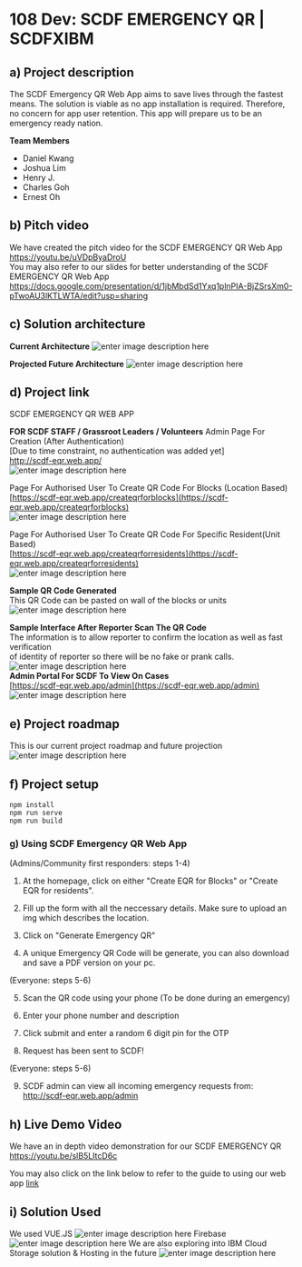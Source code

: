 

# 108 Dev: SCDF EMERGENCY QR | SCDFXIBM

## a) Project description
The SCDF Emergency QR Web App aims to save lives through the fastest means. The solution is viable as no app installation is required. Therefore, no concern for app user retention. This app will prepare us to be an emergency ready nation.

**Team Members**

 

 - Daniel Kwang
 - Joshua Lim
 - Henry J.
 - Charles Goh
 - Ernest Oh

## b) Pitch video
We have created the pitch video for the SCDF EMERGENCY QR Web App
https://youtu.be/uVDpByaDroU
</br>
You may also refer to our slides for better understanding of the SCDF EMERGENCY QR Web App </br>
https://docs.google.com/presentation/d/1jbMbdSd1Yxq1plnPIA-BjZSrsXm0-pTwoAU3lKTLWTA/edit?usp=sharing

## c) Solution architecture
**Current Architecture**
![enter image description here](https://user-images.githubusercontent.com/22294841/84565683-570a8780-ad9d-11ea-98b2-95ca61f4a880.jpg)

**Projected Future Architecture**
![enter image description here](https://user-images.githubusercontent.com/22294841/84565751-e31caf00-ad9d-11ea-94b4-1bcae9473e8e.jpg)
## d) Project link
SCDF EMERGENCY QR WEB APP

**FOR SCDF STAFF / Grassroot Leaders / Volunteers**
Admin Page For Creation (After Authentication)</br> 
[Due to time constraint, no authentication was added yet]</br>
http://scdf-eqr.web.app/ </br>
![enter image description here](https://user-images.githubusercontent.com/22294841/84585800-f3886480-ae45-11ea-8ae3-30162fa43cf8.png)

Page For Authorised User To Create QR Code For Blocks (Location Based)</br>
[https://scdf-eqr.web.app/createqrforblocks](https://scdf-eqr.web.app/createqrforblocks)</br>
![enter image description here](https://user-images.githubusercontent.com/22294841/84585801-f4b99180-ae45-11ea-9155-e379c32d45c5.png)

Page For Authorised User To Create QR Code For Specific Resident(Unit Based)</br>
[https://scdf-eqr.web.app/createqrforresidents](https://scdf-eqr.web.app/createqrforresidents)</br>
![enter image description here](https://user-images.githubusercontent.com/22294841/84585802-f5522800-ae45-11ea-9fac-30c679e129e3.png)

**Sample QR Code Generated**</br>
This QR Code can be pasted on wall of the blocks or units</br>
![enter image description here](https://user-images.githubusercontent.com/22294841/84586092-d30dd980-ae48-11ea-9521-eda4d3c9d795.png)

**Sample Interface After Reporter Scan The QR Code**</br>
The information is to allow reporter to confirm the location as well as fast verification </br>
of identity of reporter so there will be no fake or prank calls.</br>
![enter image description here](https://user-images.githubusercontent.com/22294841/84586093-d43f0680-ae48-11ea-8f2b-c707d649cd29.png)
</br>
**Admin Portal For SCDF To View On Cases** </br>
[https://scdf-eqr.web.app/admin](https://scdf-eqr.web.app/admin)</br>
![enter image description here](https://user-images.githubusercontent.com/22294841/84585970-ae653200-ae47-11ea-877c-d1a2a012bdef.png)

## e) Project roadmap
This is our current project roadmap and future projection
![enter image description here](https://user-images.githubusercontent.com/22294841/84586274-ab1f7580-ae4a-11ea-9eba-fb6ba8a681bc.jpg)
## f) Project setup
```
npm install
npm run serve
npm run build
```

### g) Using SCDF Emergency QR Web App

(Admins/Community first responders: steps 1-4)

1) At the homepage, click on either "Create EQR for Blocks" 
or "Create EQR for residents".

2) Fill up the form with all the neccessary details. Make sure to upload an img
which describes the location.

3) Click on "Generate Emergency QR"

4) A unique Emergency QR Code will be generate, you can also download and save a PDF version on your pc.

(Everyone: steps 5-6)

5) Scan the QR code using your phone (To be done during an emergency)

6) Enter your phone number and description

7) Click submit and enter a random 6 digit pin for the OTP

8) Request has been sent to SCDF!

(Everyone: steps 5-6)

9) SCDF admin can view all incoming emergency requests from:
http://scdf-eqr.web.app/admin


## h) Live Demo Video
We have an in depth video demonstration for our SCDF EMERGENCY QR 
https://youtu.be/slB5LItcD6c

You may also click on the link below to refer to the guide to using our web app
[link](#project-link)
## i) Solution Used
We used VUE.JS
![enter image description here](https://user-images.githubusercontent.com/22294841/84586899-9a243380-ae4d-11ea-82bb-64bcd42679a9.png)
Firebase
![enter image description here](https://user-images.githubusercontent.com/22294841/84586900-9b556080-ae4d-11ea-8cdc-49d64ea46370.png)
We are also exploring into IBM Cloud Storage solution & Hosting in the future
![enter image description here](https://user-images.githubusercontent.com/22294841/84586931-cd66c280-ae4d-11ea-900b-5fe0afec5397.png)

